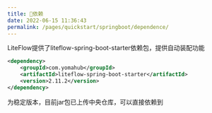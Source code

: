 ```yaml
---
title: 🧬依赖
date: 2022-06-15 11:36:43
permalink: /pages/quickstart/springboot/dependence/
---
```


LiteFlow提供了liteflow-spring-boot-starter依赖包，提供自动装配功能

```xml
<dependency>
    <groupId>com.yomahub</groupId>
    <artifactId>liteflow-spring-boot-starter</artifactId>
    <version>2.11.2</version>
</dependency>
```

为稳定版本，目前jar包已上传中央仓库，可以直接依赖到